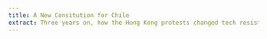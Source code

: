 ```yaml
---
title: A New Consitution for Chile
extract: Three years on, how the Hong Kong protests changed tech resistance.
---
```

